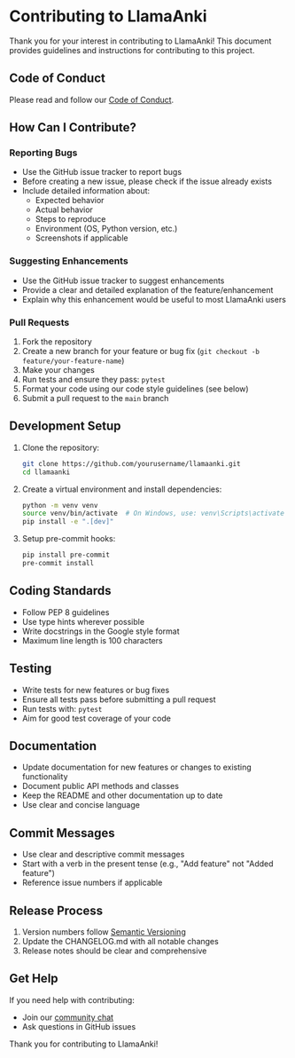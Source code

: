 # Contributing to LlamaAnki

Thank you for your interest in contributing to LlamaAnki! This document provides guidelines and instructions for contributing to this project.

## Code of Conduct

Please read and follow our [Code of Conduct](CODE_OF_CONDUCT.md).

## How Can I Contribute?

### Reporting Bugs

- Use the GitHub issue tracker to report bugs
- Before creating a new issue, please check if the issue already exists
- Include detailed information about:
  - Expected behavior
  - Actual behavior
  - Steps to reproduce
  - Environment (OS, Python version, etc.)
  - Screenshots if applicable

### Suggesting Enhancements

- Use the GitHub issue tracker to suggest enhancements
- Provide a clear and detailed explanation of the feature/enhancement
- Explain why this enhancement would be useful to most LlamaAnki users

### Pull Requests

1. Fork the repository
2. Create a new branch for your feature or bug fix (`git checkout -b feature/your-feature-name`)
3. Make your changes
4. Run tests and ensure they pass: `pytest`
5. Format your code using our code style guidelines (see below)
6. Submit a pull request to the `main` branch

## Development Setup

1. Clone the repository:
   ```bash
   git clone https://github.com/yourusername/llamaanki.git
   cd llamaanki
   ```

2. Create a virtual environment and install dependencies:
   ```bash
   python -m venv venv
   source venv/bin/activate  # On Windows, use: venv\Scripts\activate
   pip install -e ".[dev]"
   ```

3. Setup pre-commit hooks:
   ```bash
   pip install pre-commit
   pre-commit install
   ```

## Coding Standards

- Follow PEP 8 guidelines
- Use type hints wherever possible
- Write docstrings in the Google style format
- Maximum line length is 100 characters

## Testing

- Write tests for new features or bug fixes
- Ensure all tests pass before submitting a pull request
- Run tests with: `pytest`
- Aim for good test coverage of your code

## Documentation

- Update documentation for new features or changes to existing functionality
- Document public API methods and classes
- Keep the README and other documentation up to date
- Use clear and concise language

## Commit Messages

- Use clear and descriptive commit messages
- Start with a verb in the present tense (e.g., "Add feature" not "Added feature")
- Reference issue numbers if applicable

## Release Process

1. Version numbers follow [Semantic Versioning](https://semver.org/)
2. Update the CHANGELOG.md with all notable changes
3. Release notes should be clear and comprehensive

## Get Help

If you need help with contributing:

- Join our [community chat](#)
- Ask questions in GitHub issues

Thank you for contributing to LlamaAnki! 
